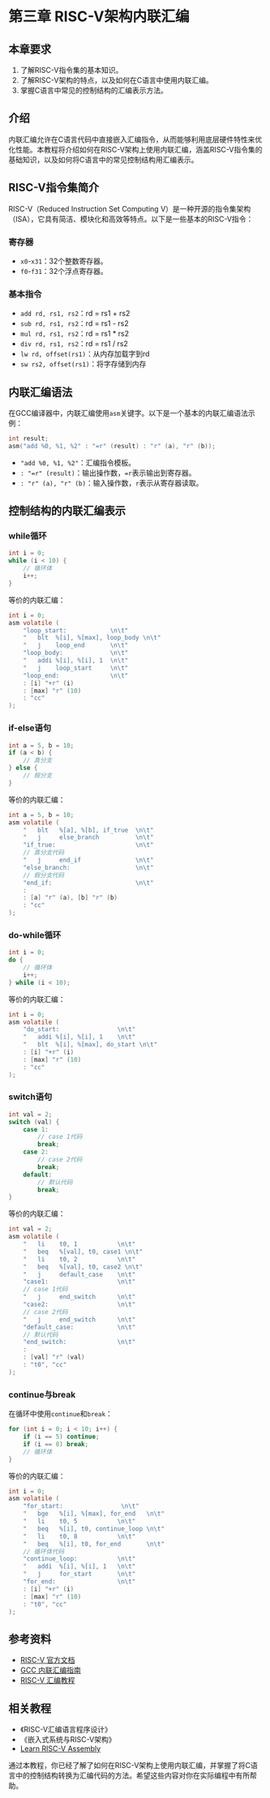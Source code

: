 # 第三章 RISC-V架构内联汇编

## 本章要求

1. 了解RISC-V指令集的基本知识。
2. 了解RISC-V架构的特点，以及如何在C语言中使用内联汇编。
3. 掌握C语言中常见的控制结构的汇编表示方法。

## 介绍
内联汇编允许在C语言代码中直接嵌入汇编指令，从而能够利用底层硬件特性来优化性能。本教程将介绍如何在RISC-V架构上使用内联汇编，涵盖RISC-V指令集的基础知识，以及如何将C语言中的常见控制结构用汇编表示。

## RISC-V指令集简介
RISC-V（Reduced Instruction Set Computing V）是一种开源的指令集架构（ISA），它具有简洁、模块化和高效等特点。以下是一些基本的RISC-V指令：

### 寄存器
- `x0`-`x31`：32个整数寄存器。
- `f0`-`f31`：32个浮点寄存器。

### 基本指令
- `add rd, rs1, rs2`：rd = rs1 + rs2
- `sub rd, rs1, rs2`：rd = rs1 - rs2
- `mul rd, rs1, rs2`：rd = rs1 * rs2
- `div rd, rs1, rs2`：rd = rs1 / rs2
- `lw rd, offset(rs1)`：从内存加载字到rd
- `sw rs2, offset(rs1)`：将字存储到内存

## 内联汇编语法
在GCC编译器中，内联汇编使用`asm`关键字。以下是一个基本的内联汇编语法示例：

```c
int result;
asm("add %0, %1, %2" : "=r" (result) : "r" (a), "r" (b));
```

- `"add %0, %1, %2"`：汇编指令模板。
- `: "=r" (result)`：输出操作数，`=r`表示输出到寄存器。
- `: "r" (a), "r" (b)`：输入操作数，`r`表示从寄存器读取。

## 控制结构的内联汇编表示

### while循环
```c
int i = 0;
while (i < 10) {
    // 循环体
    i++;
}
```

等价的内联汇编：
```c
int i = 0;
asm volatile (
    "loop_start:            \n\t"
    "   blt  %[i], %[max], loop_body \n\t"
    "   j    loop_end       \n\t"
    "loop_body:             \n\t"
    "   addi %[i], %[i], 1  \n\t"
    "   j    loop_start     \n\t"
    "loop_end:              \n\t"
    : [i] "+r" (i)
    : [max] "r" (10)
    : "cc"
);
```

### if-else语句
```c
int a = 5, b = 10;
if (a < b) {
    // 真分支
} else {
    // 假分支
}
```

等价的内联汇编：
```c
int a = 5, b = 10;
asm volatile (
    "   blt   %[a], %[b], if_true  \n\t"
    "   j     else_branch          \n\t"
    "if_true:                      \n\t"
    // 真分支代码
    "   j     end_if               \n\t"
    "else_branch:                  \n\t"
    // 假分支代码
    "end_if:                       \n\t"
    :
    : [a] "r" (a), [b] "r" (b)
    : "cc"
);
```

### do-while循环
```c
int i = 0;
do {
    // 循环体
    i++;
} while (i < 10);
```

等价的内联汇编：
```c
int i = 0;
asm volatile (
    "do_start:                \n\t"
    "   addi %[i], %[i], 1    \n\t"
    "   blt  %[i], %[max], do_start \n\t"
    : [i] "+r" (i)
    : [max] "r" (10)
    : "cc"
);
```

### switch语句
```c
int val = 2;
switch (val) {
    case 1:
        // case 1代码
        break;
    case 2:
        // case 2代码
        break;
    default:
        // 默认代码
        break;
}
```

等价的内联汇编：
```c
int val = 2;
asm volatile (
    "   li    t0, 1           \n\t"
    "   beq   %[val], t0, case1 \n\t"
    "   li    t0, 2           \n\t"
    "   beq   %[val], t0, case2 \n\t"
    "   j     default_case    \n\t"
    "case1:                   \n\t"
    // case 1代码
    "   j     end_switch      \n\t"
    "case2:                   \n\t"
    // case 2代码
    "   j     end_switch      \n\t"
    "default_case:            \n\t"
    // 默认代码
    "end_switch:              \n\t"
    :
    : [val] "r" (val)
    : "t0", "cc"
);
```

### continue与break
在循环中使用`continue`和`break`：

```c
for (int i = 0; i < 10; i++) {
    if (i == 5) continue;
    if (i == 8) break;
    // 循环体
}
```

等价的内联汇编：
```c
int i = 0;
asm volatile (
    "for_start:                \n\t"
    "   bge   %[i], %[max], for_end   \n\t"
    "   li    t0, 5           \n\t"
    "   beq   %[i], t0, continue_loop \n\t"
    "   li    t0, 8           \n\t"
    "   beq   %[i], t0, for_end       \n\t"
    // 循环体代码
    "continue_loop:           \n\t"
    "   addi  %[i], %[i], 1   \n\t"
    "   j     for_start       \n\t"
    "for_end:                 \n\t"
    : [i] "+r" (i)
    : [max] "r" (10)
    : "t0", "cc"
);
```

## 参考资料
- [RISC-V 官方文档](https://riscv.org/technical/specifications/)
- [GCC 内联汇编指南](https://gcc.gnu.org/onlinedocs/gcc/Using-Assembly-Language-with-C.html)
- [RISC-V 汇编教程](https://riscv.org/software-tools/risc-v-assembly-programming/)

## 相关教程
- 《RISC-V汇编语言程序设计》
- 《嵌入式系统与RISC-V架构》
- [Learn RISC-V Assembly](https://riscvasm.com)

通过本教程，你已经了解了如何在RISC-V架构上使用内联汇编，并掌握了将C语言中的控制结构转换为汇编代码的方法。希望这些内容对你在实际编程中有所帮助。
